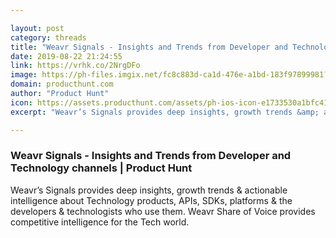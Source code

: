 ```yaml
---

layout: post
category: threads
title: "Weavr Signals - Insights and Trends from Developer and Technology channels"
date: 2019-08-22 21:24:55
link: https://vrhk.co/2NrgDFo
image: https://ph-files.imgix.net/fc8c883d-ca1d-476e-a1bd-183f97899981?auto=format&fit=crop&h=512&w=1024
domain: producthunt.com
author: "Product Hunt"
icon: https://assets.producthunt.com/assets/ph-ios-icon-e1733530a1bfc41080db8161823f1ef262cdbbc933800c0a2a706f70eb9c277a.png
excerpt: "Weavr’s Signals provides deep insights, growth trends &amp; actionable intelligence about Technology products, APIs, SDKs, platforms &amp; the developers &amp; technologists who use them. Weavr Share of Voice provides competitive intelligence for the Tech world."

---
```


### Weavr Signals - Insights and Trends from Developer and Technology channels | Product Hunt

Weavr’s Signals provides deep insights, growth trends &amp; actionable intelligence about Technology products, APIs, SDKs, platforms &amp; the developers &amp; technologists who use them. Weavr Share of Voice provides competitive intelligence for the Tech world.